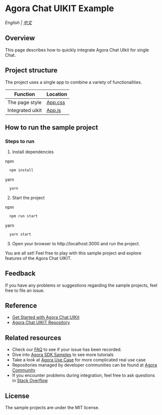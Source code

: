 
# Agora Chat UIKIT Example

_English | [中文](README.zh.md)_

## Overview

This page describes how to quickly integrate Agora Chat UIkit for single Chat.


## Project structure

The project uses a single app to combine a variety of functionalities.

| Function         | Location                                             |
| ------------ | ------------------------------------------------ |
| The page style  | [App.css](.src/App.css)                       |
| Integrated uikit | [App.js](./src/App.js)                       |

## How to run the sample project

### Steps to run

1. Install dependencies

npm
```bash
  npm install
```

yarn
```bash
  yarn
```

2. Start the project

npm
```bash
  npm run start
```

yarn
```bash
  yarn start
```

3. Open your browser to http://localhost:3000 and run the project.

You are all set! Feel free to play with this sample project and explore features of the Agora Chat UIKIT.

## Feedback

If you have any problems or suggestions regarding the sample projects, feel free to file an issue.


## Reference

- [Get Started with Agora Chat UIKit](https://docs-preprod.agora.io/en/agora-chat/agora_chat_uikit_web?platform=Web#reference)
- [Agora Chat UIKIT Repository](https://github.com/AgoraIO-Usecase/AgoraChat-UIKit-web)

## Related resources

- Check our [FAQ](https://docs.agora.io/en/faq) to see if your issue has been recorded.
- Dive into [Agora SDK Samples](https://github.com/AgoraIO) to see more tutorials
- Take a look at [Agora Use Case](https://github.com/AgoraIO-usecase) for more complicated real use case
- Repositories managed by developer communities can be found at [Agora Community](https://github.com/AgoraIO-Community)
- If you encounter problems during integration, feel free to ask questions in [Stack Overflow](https://stackoverflow.com/questions/tagged/agora.io)

## License

The sample projects are under the MIT license.
